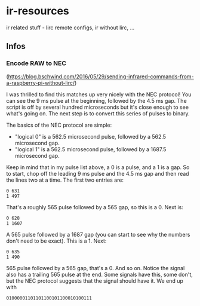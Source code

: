 # ir-resources
ir related stuff - lirc remote configs, ir without lirc, ...


## Infos

### Encode RAW to NEC

(https://blog.bschwind.com/2016/05/29/sending-infrared-commands-from-a-raspberry-pi-without-lirc/)

I was thrilled to find this matches up very nicely with the NEC protocol! You can see the 9 ms pulse at the beginning, followed by the 4.5 ms gap. The script is off by several hundred microseconds but it's close enough to see what's going on. The next step is to convert this series of pulses to binary.

The basics of the NEC protocol are simple:

* "logical 0" is a 562.5 microsecond pulse, followed by a 562.5 microsecond gap.
* "logical 1" is a 562.5 microsecond pulse, followed by a 1687.5 microsecond gap.

Keep in mind that in my pulse list above, a 0 is a pulse, and a 1 is a gap. So to start, chop off the leading 9 ms pulse and the 4.5 ms gap and then read the lines two at a time. The first two entries are:

    0 631
    1 497

That's a roughly 565 pulse followed by a 565 gap, so this is a 0. Next is:

    0 628
    1 1607

A 565 pulse followed by a 1687 gap (you can start to see why the numbers don't need to be exact). This is a 1. Next:

    0 635
    1 490

565 pulse followed by a 565 gap, that's a 0. And so on. Notice the signal also has a trailing 565 pulse at the end. Some signals have this, some don't, but the NEC protocol suggests that the signal should have it. We end up with

    01000001101101100101100010100111
